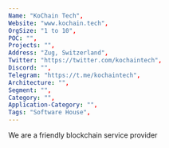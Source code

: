 ```yaml
--- 
Name: "KoChain Tech", 
Website: "www.kochain.tech", 
OrgSize: "1 to 10", 
POC: "", 
Projects: "", 
Address: "Zug, Switzerland", 
Twitter: "https://twitter.com/kochaintech", 
Discord: "",
Telegram: "https://t.me/kochaintech", 
Architecture: "",  
Segment: "", 
Category: "", 
Application-Category: "", 
Tags: "Software House",
--- 
```

<!--lang:en--> 
We are a friendly blockchain service provider
<!--lang:es--] 

<!--lang:de--] 

<!--lang:fr--] 

<!--lang:pl--] 

<!--lang:uk--] 

[!--lang:*--> 